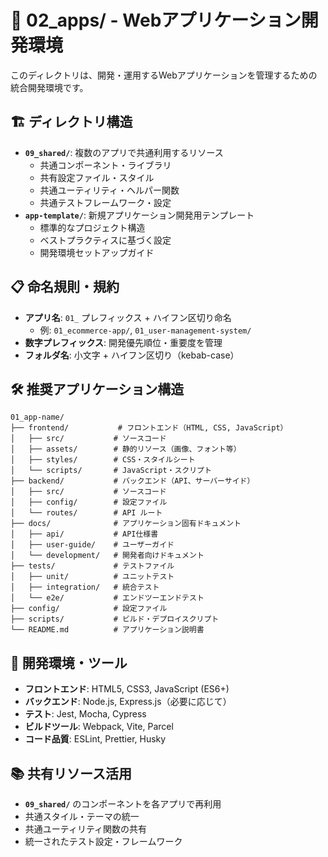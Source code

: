 # 📁 02_apps/ - Webアプリケーション開発環境

このディレクトリは、開発・運用するWebアプリケーションを管理するための統合開発環境です。

## 🏗️ ディレクトリ構造
- **`09_shared/`**: 複数のアプリで共通利用するリソース
  - 共通コンポーネント・ライブラリ
  - 共有設定ファイル・スタイル
  - 共通ユーティリティ・ヘルパー関数
  - 共通テストフレームワーク・設定
- **`app-template/`**: 新規アプリケーション開発用テンプレート
  - 標準的なプロジェクト構造
  - ベストプラクティスに基づく設定
  - 開発環境セットアップガイド

## 📋 命名規則・規約
- **アプリ名**: `01_` プレフィックス + ハイフン区切り命名
  - 例: `01_ecommerce-app/`, `01_user-management-system/`
- **数字プレフィックス**: 開発優先順位・重要度を管理
- **フォルダ名**: 小文字 + ハイフン区切り（kebab-case）

## 🛠️ 推奨アプリケーション構造
```
01_app-name/
├── frontend/           # フロントエンド（HTML, CSS, JavaScript）
│   ├── src/           # ソースコード
│   ├── assets/        # 静的リソース（画像、フォント等）
│   ├── styles/        # CSS・スタイルシート
│   └── scripts/       # JavaScript・スクリプト
├── backend/           # バックエンド（API、サーバーサイド）
│   ├── src/           # ソースコード
│   ├── config/        # 設定ファイル
│   └── routes/        # API ルート
├── docs/              # アプリケーション固有ドキュメント
│   ├── api/           # API仕様書
│   ├── user-guide/    # ユーザーガイド
│   └── development/   # 開発者向けドキュメント
├── tests/             # テストファイル
│   ├── unit/          # ユニットテスト
│   ├── integration/   # 統合テスト
│   └── e2e/           # エンドツーエンドテスト
├── config/            # 設定ファイル
├── scripts/           # ビルド・デプロイスクリプト
└── README.md          # アプリケーション説明書
```

## 🔧 開発環境・ツール
- **フロントエンド**: HTML5, CSS3, JavaScript (ES6+)
- **バックエンド**: Node.js, Express.js（必要に応じて）
- **テスト**: Jest, Mocha, Cypress
- **ビルドツール**: Webpack, Vite, Parcel
- **コード品質**: ESLint, Prettier, Husky

## 📚 共有リソース活用
- **`09_shared/`** のコンポーネントを各アプリで再利用
- 共通スタイル・テーマの統一
- 共通ユーティリティ関数の共有
- 統一されたテスト設定・フレームワーク